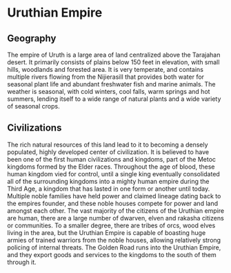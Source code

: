 # Uruthian Empire

## Geography 

The empire of Uruth is a large area of land centralized above the Tarajahan desert. It primarily consists of plains below 150 feet in elevation, with small hills, woodlands and forested area. It is very temperate, and contains multiple rivers flowing from the Nijierasill that provides both water for seasonal plant life and abundant freshwater fish and marine animals. The weather is seasonal, with cold winters, cool falls, warm springs and hot summers, lending itself to a wide range of natural plants and a wide variety of seasonal crops. 

## Civilizations

The rich natural resources of this land lead to it to becoming a densely populated, highly developed center of civilization. It is believed to have
been one of the first human civilizations and kingdoms, part of the Metoc kingdoms formed by the Elder races. Throughout the age of blood, these human kingdom vied for control, until a single king eventually consolidated all of the surrounding kingdoms into a mighty human empire during the Third Age, a kingdom that has lasted in one form or another until today. Multiple noble families have held power and claimed lineage dating back to the empires founder, and these noble houses compete for power and land amongst each other. The vast majority of the citizens of the Uruthian empire are human, there are a large number of dwarven, elven and rakasha citizens or communities. To a smaller degree, there are tribes of orcs, wood elves living in the area, but the Uruthian Empire is capable of boasting huge armies of trained warriors from the noble houses, allowing relatively strong policing of internal threats. The Golden Road runs into the Uruthian Empire, and they export goods and services to the kingdoms to the south of them through it.